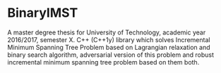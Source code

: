 # BinaryIMST
A master degree thesis for University of Technology, academic year 2016/2017, semester X. C++ (C++1y) library which solves Incremental Minimum Spanning Tree Problem based on Lagrangian relaxation and binary search algorithm, adversarial version of this problem and robust incremental minimum spanning tree problem based on them both.
